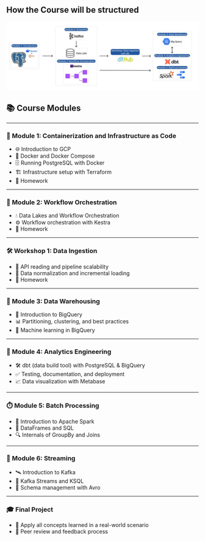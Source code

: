 ## How the Course will be structured

![Course_Plan_Image](images/course_plan.png)

## 📚 Course Modules

---

### 🧱 Module 1: Containerization and Infrastructure as Code
- 🌐 Introduction to GCP
- 🐳 Docker and Docker Compose
- 🗄️ Running PostgreSQL with Docker
- 🏗️ Infrastructure setup with Terraform
- 📝 Homework

---

### 🔄 Module 2: Workflow Orchestration
- 💧 Data Lakes and Workflow Orchestration
- ⚙️ Workflow orchestration with Kestra
- 📝 Homework

---

### 🛠️ Workshop 1: Data Ingestion
- 🔌 API reading and pipeline scalability
- 🧹 Data normalization and incremental loading
- 📝 Homework

---

### 🏢 Module 3: Data Warehousing
- 🧠 Introduction to BigQuery
- 📊 Partitioning, clustering, and best practices
- 🤖 Machine learning in BigQuery

---

### 🧪 Module 4: Analytics Engineering
- 🛠️ dbt (data build tool) with PostgreSQL & BigQuery
- ✅ Testing, documentation, and deployment
- 📈 Data visualization with Metabase

---

### ⏱️ Module 5: Batch Processing
- 🚀 Introduction to Apache Spark
- 🧮 DataFrames and SQL
- 🔍 Internals of GroupBy and Joins

---

### 🌊 Module 6: Streaming
- 🛰️ Introduction to Kafka
- 🔁 Kafka Streams and KSQL
- 🧬 Schema management with Avro

---

### 🎓 Final Project
- 🧩 Apply all concepts learned in a real-world scenario
- 🤝 Peer review and feedback process
